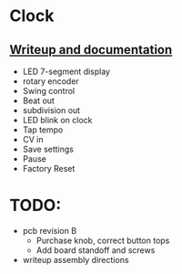 # Clock

## [Writeup and documentation](https://rabid.audio/projects/synth/clk/)

- LED 7-segment display
- rotary encoder
- Swing control
- Beat out
- subdivision out
- LED blink on clock
- Tap tempo
- CV in
- Save settings
- Pause
- Factory Reset


# TODO:

- pcb revision B
  - Purchase knob, correct button tops
  - Add board standoff and screws
- writeup assembly directions

